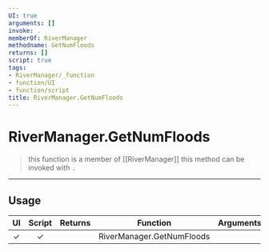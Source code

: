 ```yaml
---
UI: true
arguments: []
invoke: .
memberOf: RiverManager
methodname: GetNumFloods
returns: []
script: true
tags:
- RiverManager/_function
- function/UI
- function/script
title: RiverManager.GetNumFloods
---
```

# RiverManager.GetNumFloods
> this function is a member of [[RiverManager]]
> this method can be invoked with `.`
-----
## Usage
|  UI | Script | Returns | Function | Arguments |
|:---:|:------:|-------:|:--------:|:---------|
|✓|✓||RiverManager.GetNumFloods||
